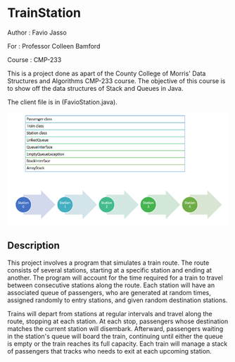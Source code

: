 # TrainStation
Author : Favio Jasso 

For : Professor Colleen Bamford 

Course : CMP-233

This is a project done as apart of the County College of Morris' Data Structures and Algorithms CMP-233 course. The objective of this course is to show off the data structures of Stack and Queues in Java.

The client file is in (FavioStation.java). 

![Preview](TrainsUML.png)

<h2> Description </h2>

This project involves a program that simulates a train route. The route consists of several stations, starting at a specific station and ending at another. The program will account for the time required for a train to travel between consecutive stations along the route. Each station will have an associated queue of passengers, who are generated at random times, assigned randomly to entry stations, and given random destination stations.

Trains will depart from stations at regular intervals and travel along the route, stopping at each station. At each stop, passengers whose destination matches the current station will disembark. Afterward, passengers waiting in the station's queue will board the train, continuing until either the queue is empty or the train reaches its full capacity. Each train will manage a stack of passengers that tracks who needs to exit at each upcoming station.
